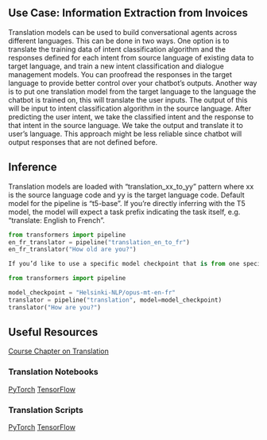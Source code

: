 ## Use Case: Information Extraction from Invoices

Translation models can be used to build conversational agents across different languages. This can be done in two ways.
One option is to translate the training data of intent classification algorithm and the responses defined for each intent from source language of existing data to target language, and train a new intent classification and dialogue management models. You can proofread the responses in the target language to provide better control over your chatbot’s outputs.
Another way is to put one translation model from the target language to the language the chatbot is trained on, this will translate the user inputs. The output of this will be input to intent classification algorithm in the source language. After predicting the user intent, we take the classified intent and the response to that intent in the source language. We take the output and translate it to user’s language. This approach might be less reliable since chatbot will output responses that are not defined before.

## Inference
Translation models are loaded with “translation_xx_to_yy” pattern where xx is the source language code and yy is the target language code. Default model for the pipeline is “t5-base”.  If you’re directly inferring with the T5 model, the model will expect a task prefix indicating the task itself, e.g. “translate: English to French”.

```python
from transformers import pipeline
en_fr_translator = pipeline("translation_en_to_fr")
en_fr_translator("How old are you?")

If you’d like to use a specific model checkpoint that is from one specific language to another, you can also directly use the “translation” pipeline. 

from transformers import pipeline

model_checkpoint = "Helsinki-NLP/opus-mt-en-fr"
translator = pipeline("translation", model=model_checkpoint)
translator("How are you?")

```



## Useful Resources

[Course Chapter on Translation](https://huggingface.co/course/chapter7/4?fw=pt)
### Translation Notebooks
[PyTorch](https://github.com/huggingface/notebooks/blob/master/examples/translation.ipynb)
[TensorFlow](https://github.com/huggingface/notebooks/blob/master/examples/translation-tf.ipynb)
### Translation Scripts
[PyTorch](https://github.com/huggingface/transformers/tree/master/examples/pytorch/translation)
[TensorFlow](https://github.com/huggingface/transformers/tree/master/examples/tensorflow/translation)